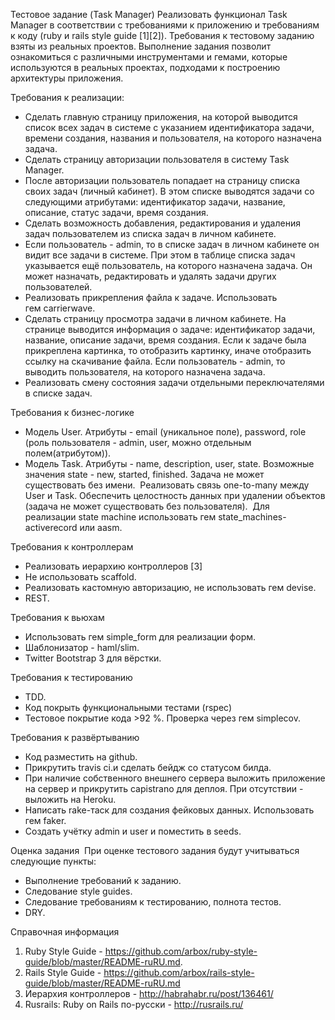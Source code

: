 Тестовое задание (Task Manager)
Реализовать функционал Task Manager в соответствии с требованиями к приложению и требованиям к коду (ruby и rails style guide [1][2]).
Требования к тестовому заданию взяты из реальных проектов. Выполнение задания позволит ознакомиться с различными инструментами и гемами, которые используются в реальных проектах, подходами к построению архитектуры приложения.

Требования к реализации:
  * Сделать главную страницу приложения, на которой выводится список всех задач в системе с указанием идентификатора задачи, времени создания, названия и пользователя, на которого назначена задача.
  * Сделать страницу авторизации пользователя в систему Task Manager.
  * После авторизации пользователь попадает на страницу списка своих задач (личный кабинет). В этом списке выводятся задачи со следующими атрибутами: идентификатор задачи, название, описание, статус задачи, время создания.
  * Сделать возможность добавления, редактирования и удаления задач пользователем из списка задач в личном кабинете.
  * Если пользователь - admin, то в списке задач в личном кабинете он видит все задачи в системе. При этом в таблице списка задач указывается ещё пользователь, на которого назначена задача. Он может назначать, редактировать и удалять задачи других пользователей.
  * Реализовать прикрепления файла к задаче. Использовать гем carrierwave.
  * Сделать страницу просмотра задачи в личном кабинете. На странице выводится информация о задаче: идентификатор задачи, название, описание задачи, время создания. Если к задаче была прикреплена картинка, то отобразить картинку, иначе отобразить ссылку на скачивание файла. Если пользователь - admin, то выводить пользователя, на которого назначена задача.
  * Реализовать смену состояния задачи отдельными переключателями в списке задач.

Требования к бизнес-логике
  * Модель User. Атрибуты - email (уникальное поле), password, role (роль пользователя - admin, user, можно отдельным полем(атрибутом)).
  * Модель Task. Атрибуты - name, description, user, state. Возможные значения state - new, started, finished. Задача не может существовать без имени.
 Реализовать связь one-to-many между User и Task. Обеспечить целостность данных при удалении объектов (задача не может существовать без пользователя).
 Для реализации state machine использовать гем state_machines-activerecord или aasm.

Требования к контроллерам
  * Реализовать иерархию контроллеров [3]
  * Не использовать scaffold.
  * Реализовать кастомную авторизацию, не использовать гем devise.
  * REST.

Требования к вьюхам
  * Использовать гем simple_form для реализации форм.
  * Шаблонизатор - haml/slim.
  * Twitter Bootstrap 3 для вёрстки.

Требования к тестированию
  * TDD.
  * Код покрыть функциональными тестами (rspec)
  * Тестовое покрытие кода >92 %. Проверка через гем simplecov.

Требования к развёртыванию
  * Код разместить на github.
  * Прикрутить travis ci.и сделать бейдж со статусом билда. 
  * При наличие собственного внешнего сервера выложить приложение на сервер и прикрутить capistrano для деплоя. При отсутствии - выложить на Heroku.
  * Написать rake-таск для создания фейковых данных. Использовать гем faker.
  * Создать учётку admin и user и поместить в seeds.

Оценка задания
 При оценке тестового задания будут учитываться следующие пункты:
  * Выполнение требований к заданию.
  * Следование style guides.
  * Следование требованиям к тестированию, полнота тестов.
  * DRY.

Справочная информация
1. Ruby Style Guide - https://github.com/arbox/ruby-style-guide/blob/master/README-ruRU.md.
2. Rails Style Guide - https://github.com/arbox/rails-style-guide/blob/master/README-ruRU.md
3. Иерархия контроллеров - http://habrahabr.ru/post/136461/
4. Rusrails: Ruby on Rails по-русски - http://rusrails.ru/
